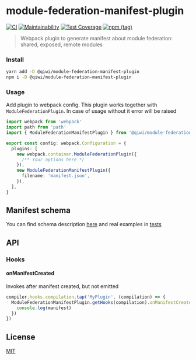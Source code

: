 # module-federation-manifest-plugin

[![CI](https://github.com/qiwi/module-federation-manifest-plugin/actions/workflows/ci.yaml/badge.svg?branch=master)](https://github.com/qiwi/module-federation-manifest-plugin/actions/workflows/ci.yaml)
[![Maintainability](https://api.codeclimate.com/v1/badges/b393ef93cb69397b2738/maintainability)](https://codeclimate.com/github/qiwi/module-federation-manifest-plugin/maintainability)
[![Test Coverage](https://api.codeclimate.com/v1/badges/b393ef93cb69397b2738/test_coverage)](https://codeclimate.com/github/qiwi/module-federation-manifest-plugin/test_coverage)
[![npm (tag)](https://img.shields.io/npm/v/@qiwi/module-federation-manifest-plugin/latest.svg)](https://www.npmjs.com/package/@qiwi/module-federation-manifest-plugin)

> Webpack plugin to generate manifest about module federation: shared, exposed, remote modules

### Install

```bash
yarn add -D @qiwi/module-federation-manifest-plugin
npm i -D @qiwi/module-federation-manifest-plugin
```

### Usage

Add plugin to webpack config. This plugin works together with `ModuleFederationPlugin`. In case of usage without it error will be raised

```typescript
import webpack from 'webpack'
import path from 'path'
import { ModuleFederationManifestPlugin } from '@qiwi/module-federation-manifest-plugin'

export const config: webpack.Configuration = {
  plugins: [
    new webpack.container.ModuleFederationPlugin({
      /** Your options here */
    }),
    new ModuleFederationManifestPlugin({
      filename: 'manifest.json',
    }),
  ],
}
```

## Manifest schema

You can find schema description [here](https://github.com/qiwi/module-federation-manifest-plugin/blob/main/src/main/ts/schema.ts) and real examples in [tests](https://github.com/qiwi/module-federation-manifest-plugin/blob/main/src/test/ts/e2e.spec.ts)

## API

### Hooks

#### onManifestCreated

Invokes after manifest created, but not emitted

```javascript
compiler.hooks.compilation.tap('MyPlugin', (compilation) => {
  ModuleFederationManifestPlugin.getHooks(compilation).onManifestCreated.tap('MyPlugin', (manifest) => {
    console.log(manifest)
  })
})
```

## License

[MIT](./LICENSE)
